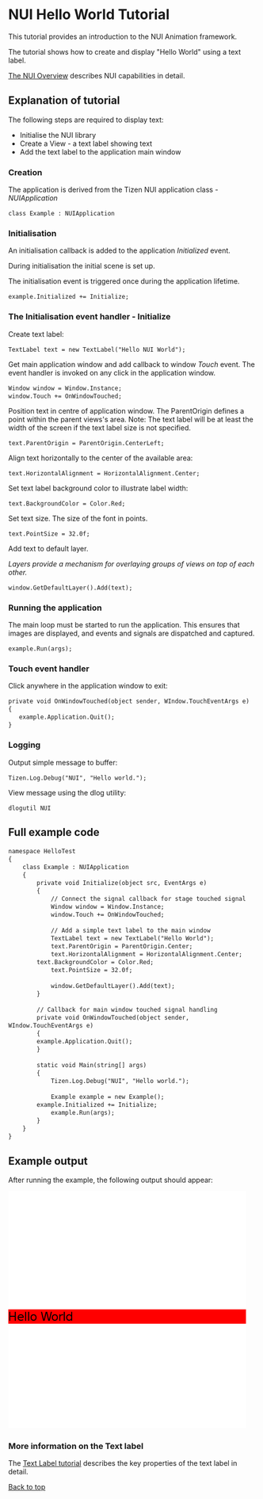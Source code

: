 <a name="0"></a>
# NUI Hello World Tutorial

This tutorial provides an introduction to the NUI Animation framework.

The tutorial shows how to create and display "Hello World" using a text label.

[The NUI Overview](NUIoverview.md) describes NUI capabilities in detail.

## Explanation of tutorial

The following steps are required to display text:

+ Initialise the NUI library
+ Create a View - a text label showing text
+ Add the text label to the application main window

### Creation

The application is derived from the Tizen NUI application class - _NUIApplication_

~~~{.cs}
class Example : NUIApplication
~~~

### Initialisation

An initialisation callback is added to the application _Initialized_ event.

During initialisation the initial scene is set up.

The initialisation event is triggered once during the application lifetime.

~~~{.cs}
example.Initialized += Initialize;
~~~

### The Initialisation event handler - Initialize

Create text label:

~~~{.cs}
TextLabel text = new TextLabel("Hello NUI World");
~~~

Get main application window and add callback to window _Touch_ event.
The event handler is invoked on any click in the application window.

~~~{.cs}
Window window = Window.Instance;
window.Touch += OnWindowTouched;
~~~

Position text in centre of application window. The ParentOrigin defines a point
within the parent views's area. Note: The text label will be at least the
width of the screen if the text label size is not specified.

~~~{.cs}
text.ParentOrigin = ParentOrigin.CenterLeft;
~~~

Align text horizontally to the center of the available area:

~~~{.cs}
text.HorizontalAlignment = HorizontalAlignment.Center;
~~~

Set text label background color to illustrate label width:

~~~{.cs}
text.BackgroundColor = Color.Red;
~~~

Set text size. The size of the font in points.

~~~{.cs}
text.PointSize = 32.0f;
~~~

Add text to default layer.

_Layers provide a mechanism for overlaying groups of views on top of each other._

~~~{.cs}
window.GetDefaultLayer().Add(text);
~~~

### Running the application

The main loop must be started to run the application. This ensures that images are displayed,
and events and signals are dispatched and captured.

~~~{.cs}
example.Run(args);
~~~

### Touch event handler

Click anywhere in the application window to exit:

~~~{.cs}
private void OnWindowTouched(object sender, WIndow.TouchEventArgs e)
{
   example.Application.Quit();
}
~~~

### Logging

Output simple message to buffer:

~~~{.cs}
Tizen.Log.Debug("NUI", "Hello world.");
~~~

View message using the dlog utility:

~~~
dlogutil NUI
~~~

## Full example code

~~~{.cs}
namespace HelloTest
{
    class Example : NUIApplication
    {
        private void Initialize(object src, EventArgs e)
        {
            // Connect the signal callback for stage touched signal
            Window window = Window.Instance;
            window.Touch += OnWindowTouched;

            // Add a simple text label to the main window
            TextLabel text = new TextLabel("Hello World");
            text.ParentOrigin = ParentOrigin.Center;
            text.HorizontalAlignment = HorizontalAlignment.Center;
	    text.BackgroundColor = Color.Red;
            text.PointSize = 32.0f;

            window.GetDefaultLayer().Add(text);
        }

        // Callback for main window touched signal handling
        private void OnWindowTouched(object sender, WIndow.TouchEventArgs e)
        {
	    example.Application.Quit();
        }

        static void Main(string[] args)
        {
            Tizen.Log.Debug("NUI", "Hello world.");

            Example example = new Example();
	    example.Initialized += Initialize;
            example.Run(args);
        }
    }
}
~~~

## Example output

After running the example, the following output should appear:

![ ](./Images/hello-world.png)

### More information on the Text label 

The [Text Label tutorial](text-label.md) describes the key properties of the text label in detail.

[Back to top](#0)

